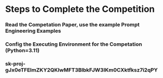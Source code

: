 # Steps to Complete the Competition

### Read the Competation Paper, use the example Prompt Engineering Examples
### Config the Executing Environment for the Competation (Python=3.11)

### sk-proj-gJx0eTFElmZKY2QKlwMFT3BlbkFJW3IKm0CXktfksz7i2qPY